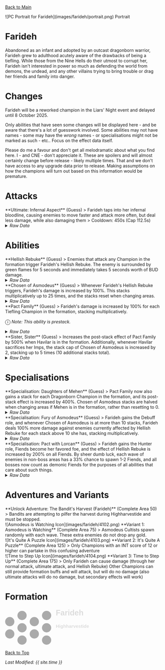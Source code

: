 [Back to Main](index.md)

<span class="championPortraitsRow">
    <span class="championPortraitsColumn">
        <span class="championPortraitsImage">
            ![PC Portrait for Farideh](images/farideh/portrait.png)
        </span>
        <span>
            Portrait
        </span>
    </span>
</span>

# Farideh

Abandoned as an infant and adopted by an outcast dragonborn warrior, Farideh grew to adulthood acutely aware of the drawbacks of being a tiefling. While those from the Nine Hells do their utmost to corrupt her, Farideh isn't interested in power so much as defending the world from demons, the undead, and any other villains trying to bring trouble or drag her friends and family into danger.

# Changes

Farideh will be a reworked champion in the Liars' Night event and delayed until 8 October 2025.

Only abilities that have seen some changes will be displayed here - and be aware that there's a lot of guesswork involved. Some abilities may not have names - some may have the *wrong* names - or specialisations might not be marked as such - etc.. Focus on the effect data itself.

Please do me a favour and don't get all melodramatic about what you find here. I - and CNE - don't appreciate it. These are spoilers and will almost certainly change before release - likely multiple times. That and we don't have access to any upgrade data prior to release. Making assumptions on how the champions will turn out based on this information would be premature.

# Attacks

<div markdown="1" class="abilityBorder"><div markdown="1" class="abilityBorderInner">
**Ultimate: Infernal Aspect** (Guess)
> Farideh taps into her infernal bloodline, causing enemies to move faster and attack more often, but deal less damage, while also damaging them  
> Cooldown: 450s (Cap 112.5s)
<details><summary><em>Raw Data</em></summary>
<p>
<pre>
{
    "id": 903,
    "name": "Infernal Aspect",
    "description": "Farideh taps into her infernal bloodline, berserking enemies and damaging them.",
    "long_description": "Farideh taps into her infernal bloodline, causing enemies to move faster and attack more often, but deal less damage, while also damaging them",
    "graphic_id": 4109,
    "target": "none",
    "num_targets": 1,
    "aoe_radius": 0,
    "damage_modifier": 0.03,
    "cooldown": 450,
    "animations": [
        {
            "type": "ultimate_attack",
            "ultimate": "farideh_v2",
            "animation_sequence_name": "ultimate",
            "no_damage_display": true
        }
    ],
    "tags": [
        "magic",
        "ultimate"
    ],
    "damage_types": [
        "magic"
    ]
}
</pre>
</p>
</details>
</div></div>

# Abilities

<div markdown="1" class="abilityBorder"><div markdown="1" class="abilityBorderInner">
**Hellish Rebuke** (Guess)
> Enemies that attack any Champion in the formation trigger Farideh's Hellish Rebuke. The enemy is surrounded by green flames for 5 seconds and immediately takes 5 seconds worth of BUD damage.
<details><summary><em>Raw Data</em></summary>
<p>
<pre>
{
    "id": 2462,
    "flavour_text": "",
    "description": {
        "desc": "Enemies that attack any Champion in the formation trigger Farideh's Hellish Rebuke. The enemy is surrounded by green flames for $berserk_time seconds and immediately takes $amount seconds worth of BUD damage."
    },
    "effect_keys": [
        {
            "effect_string": "deal_bud_damage_when_hit,5",
            "off_when_benched": true,
            "berserk_time": 5,
            "targets": [
                "all"
            ],
            "projectile": "hellish_rebuke",
            "add_monster_hit_effect": {
                "effect_string": "farideh_hellish_rebuked,100",
                "active_graphic_id": 27523,
                "active_graphic_y": -50,
                "overlay_play_mode": "always",
                "override_disable_flashing_effects": true,
                "for_time": 5
            },
            "broadcast_trigger": "farideh_hellish_rebuke_trigger"
        }
    ],
    "requirements": "",
    "graphic_id": 4095,
    "large_graphic_id": 4094,
    "properties": {
        "is_formation_ability": true,
        "owner_use_outgoing_description": true,
        "use_outgoing_description": true,
        "indexed_effect_properties": true,
        "per_effect_index_bonuses": true,
        "default_bonus_index": 0
    }
}
</pre>
</p>
</details>
</div></div>

<div markdown="1" class="abilityBorder"><div markdown="1" class="abilityBorderInner">
**Chosen of Asmodeus** (Guess)
> Whenever Farideh's Hellish Rebuke triggers, Farideh's damage is increased by 100%. This stacks multiplicatively up to 25 times, and the stacks reset when changing areas.
<details><summary><em>Raw Data</em></summary>
<p>
<pre>
{
    "id": 2463,
    "flavour_text": "",
    "description": {
        "desc": "Whenever Farideh's Hellish Rebuke triggers, Farideh's damage is increased by $amount%. This stacks multiplicatively up to $max_stacks___2 times, and the stacks reset when changing areas."
    },
    "effect_keys": [
        {
            "effect_string": "pre_stack,100",
            "skip_effect_key_desc": true
        },
        {
            "effect_string": "hero_dps_multiplier_mult,100",
            "amount_expr": "upgrade_amount(17836,0)",
            "off_when_benched": true,
            "stacks_on_trigger": "on_broadcast_stacks,farideh_hellish_rebuke_trigger",
            "more_triggers": [
                {
                    "trigger": "area_changed",
                    "action": {
                        "type": "reduce_percent_down",
                        "percent": 100
                    }
                }
            ],
            "max_stacks": 25,
            "stacks_multiply": true,
            "show_bonus": true
        }
    ],
    "requirements": "",
    "graphic_id": 4097,
    "large_graphic_id": 4096,
    "properties": {
        "is_formation_ability": true,
        "owner_use_outgoing_description": true,
        "indexed_effect_properties": true,
        "per_effect_index_bonuses": true,
        "default_bonus_index": 1
    }
}
</pre>
</p>
</details>
</div></div>

<div markdown="1" class="abilityBorder"><div markdown="1" class="abilityBorderInner">
**Pact Family** (Guess)
> Farideh's damage is increased by 100% for each Tiefling Champion in the formation, stacking multiplicatively.

<span style="font-size:1.2em;">ⓘ</span> *Note: This ability is prestack.*
<details><summary><em>Raw Data</em></summary>
<p>
<pre>
{
    "id": 2464,
    "flavour_text": "",
    "description": {
        "desc": "Farideh's damage is increased by $amount% for each Tiefling Champion in the formation, stacking multiplicatively."
    },
    "effect_keys": [
        {
            "effect_string": "pre_stack,100",
            "skip_effect_key_desc": true
        },
        {
            "effect_string": "hero_dps_multiplier_mult,100",
            "amount_expr": "upgrade_amount(17837,0)",
            "off_when_benched": true,
            "amount_func": "mult",
            "stack_func": "per_hero_attribute",
            "per_hero_expr": "HasTag(`tiefling`)",
            "amount_updated_listeners": [
                "slot_changed",
                "hero_tags_changed"
            ],
            "show_bonus": true
        }
    ],
    "requirements": "",
    "graphic_id": 4099,
    "large_graphic_id": 4098,
    "properties": {
        "is_formation_ability": true,
        "owner_use_outgoing_description": true,
        "indexed_effect_properties": true,
        "per_effect_index_bonuses": true,
        "default_bonus_index": 0
    }
}
</pre>
</p>
</details>
</div></div>

<div markdown="1" class="abilityBorder"><div markdown="1" class="abilityBorderInner">
**Sister, Sister** (Guess)
> Increases the post-stack effect of Pact Family by 500% when Havilar is in the formation. Additionally, whenever Havilar sacrifices her Imps, the stack cap of Chosen of Asmodeus is increased by 2, stacking up to 5 times (10 additional stacks total).
<details><summary><em>Raw Data</em></summary>
<p>
<pre>
{
    "id": 2465,
    "flavour_text": "",
    "description": {
        "desc": "Increases the post-stack effect of Pact Family by $(amount)% when Havilar is in the formation. Additionally, whenever Havilar sacrifices her Imps, the stack cap of Chosen of Asmodeus is increased by $(not_buffed amount___2), stacking up to $max_stacks___2 times ($total_additional_stacks_desc additional stacks total).",
        "post": {
            "conditions": [
                {
                    "condition": "not static_desc",
                    "desc": {
                        "conditions": [
                            {
                                "condition": "hero_in_formation 56",
                                "desc": "^^Post-Stack Buff of Pact Family Active: {Yes}#00FF00"
                            },
                            {
                                "desc": "^^Post-Stack Buff of Pact Family Active: {No}#FF0000"
                            }
                        ]
                    }
                }
            ]
        }
    },
    "effect_keys": [
        {
            "effect_string": "buff_upgrade,500,17837,1",
            "stack_func": "per_hero_attribute",
            "amount_func": "mult",
            "per_hero_expr": "hero_id == 56",
            "off_when_benched": true,
            "total_additional_stacks_desc": 10,
            "amount_updated_listeners": [
                "slot_changed"
            ]
        },
        {
            "effect_string": "buff_upgrade_effect_stacks_max_add,2,17836",
            "off_when_benched": true,
            "stacks_on_trigger": "on_broadcast_stacks,havilar_imp_sacrifice_trigger",
            "more_triggers": [
                {
                    "trigger": "area_changed",
                    "action": {
                        "type": "reset"
                    }
                }
            ],
            "max_stacks": 5,
            "stacks_multiply": false,
            "show_bonus": true,
            "current_value_bonus_desc": "Total Bonus: $(bonus) Additional Stacks Cap"
        }
    ],
    "requirements": "",
    "graphic_id": 27632,
    "large_graphic_id": 27631,
    "properties": {
        "is_formation_ability": true,
        "owner_use_outgoing_description": true,
        "indexed_effect_properties": true,
        "per_effect_index_bonuses": true,
        "default_bonus_index": 0
    }
}
</pre>
</p>
</details>
</div></div>

# Specialisations

<div markdown="1" class="abilityBorder"><div markdown="1" class="abilityBorderInner">
**Specialisation: Daughters of Mehen** (Guess)
> Pact Family now also gains a stack for each Dragonborn Champion in the formation, and its post-stack effect is increased by 400%. Chosen of Asmodeus stacks are halved when changing areas if Mehen is in the formation, rather than resetting to 0.
<details><summary><em>Raw Data</em></summary>
<p>
<pre>
{
    "id": 2466,
    "flavour_text": "",
    "description": {
        "desc": "Pact Family now also gains a stack for each Dragonborn Champion in the formation, and its post-stack effect is increased by $(not_buffed amount___2)%. Chosen of Asmodeus stacks are halved when changing areas if Mehen is in the formation, rather than resetting to 0."
    },
    "effect_keys": [
        {
            "effect_string": "change_upgrade_data,17837,1",
            "off_when_benched": true,
            "data": {
                "per_hero_expr": "as_int(HasTag(`tiefling`)) + as_int(HasTag(`dragonborn`))"
            }
        },
        {
            "effect_string": "buff_upgrade,400,17837,1",
            "off_when_benched": true
        },
        {
            "effect_string": "change_upgrade_data,17836,1",
            "off_when_benched": true,
            "targets": [
                "all"
            ],
            "filter_targets": [
                {
                    "type": "hero_expr",
                    "hero_expr": "hero_id == 80"
                }
            ],
            "data": {
                "more_triggers": [
                    {
                        "trigger": "area_changed",
                        "action": {
                            "type": "reduce_percent_down",
                            "percent": 50
                        }
                    }
                ]
            }
        },
        {
            "effect_string": "do_nothing",
            "off_when_benched": true,
            "stack_func": "per_hero_attribute",
            "per_hero_expr": "HasTag(`dragonborn`)"
        }
    ],
    "requirements": "",
    "graphic_id": 27505,
    "large_graphic_id": 27505,
    "properties": {
        "is_formation_ability": true,
        "owner_use_outgoing_description": true,
        "show_incoming": false,
        "indexed_effect_properties": true,
        "per_effect_index_bonuses": true,
        "default_bonus_index": 1,
        "spec_option_post_apply_info": "Dragonborn Champions: $num_stacks___4"
    }
}
</pre>
</p>
</details>
</div></div>

<div markdown="1" class="abilityBorder"><div markdown="1" class="abilityBorderInner">
**Specialisation: Fury of Asmodeus** (Guess)
> Farideh gains the Debuff role, and whenever Chosen of Asmodeus is at more than 10 stacks, Farideh deals 100% more damage against enemies currently affected by Hellish Rebuke for each stack above 10 she has, stacking multiplicatively.
<details><summary><em>Raw Data</em></summary>
<p>
<pre>
{
    "id": 2467,
    "flavour_text": "",
    "description": {
        "desc": "Farideh gains the Debuff role, and whenever Chosen of Asmodeus is at more than $stack_threshold___2 stacks, Farideh deals $(not_buffed amount___2)% more damage against enemies currently affected by Hellish Rebuke for each stack above $stack_threshold___2 she has, stacking multiplicatively."
    },
    "effect_keys": [
        {
            "effect_string": "add_hero_tags,0,debuff"
        },
        {
            "effect_string": "increase_damage_against_monster,100",
            "off_when_benched": true,
            "monster_has_effect_key": "farideh_hellish_rebuked",
            "amount_func": "mult",
            "stack_func": "per_hero_attribute",
            "stack_threshold": 10,
            "post_process_expr": "max(0, GetUpgradeStacks(17836, 1) - stack_threshold)"
        }
    ],
    "requirements": "",
    "graphic_id": 27506,
    "large_graphic_id": 27506,
    "properties": {
        "is_formation_ability": true,
        "owner_use_outgoing_description": true,
        "indexed_effect_properties": true,
        "per_effect_index_bonuses": true,
        "default_bonus_index": 1
    }
}
</pre>
</p>
</details>
</div></div>

<div markdown="1" class="abilityBorder"><div markdown="1" class="abilityBorderInner">
**Specialisation: Pact with Lorcan** (Guess)
> Farideh gains the Hunter role, Fiends become her favored foe, and the effect of Hellish Rebuke is increased by 200% on all Fiends. By sheer dumb luck, each wave of enemies in non-boss areas has a 33% chance to spawn 1-2 Fiends, and all bosses now count as demonic Fiends for the purposes of all abilities that care about such things.
<details><summary><em>Raw Data</em></summary>
<p>
<pre>
{
    "id": 2468,
    "flavour_text": "",
    "description": {
        "desc": "Farideh gains the Hunter role, Fiends become her favored foe, and the effect of Hellish Rebuke is increased by $(amount___3)% on all Fiends. By sheer dumb luck, each wave of enemies in non-boss areas has a $(not_buffed amount___4)% chance to spawn $(spawn_min___4)-$(spawn_max___4) Fiends, and all bosses now count as demonic Fiends for the purposes of all abilities that care about such things."
    },
    "effect_keys": [
        {
            "effect_string": "add_hero_tags,0,hunter"
        },
        {
            "effect_string": "favored_foe,fiend",
            "off_when_benched": true
        },
        {
            "effect_string": "buff_return_damage_on_tag,200",
            "targets": [
                "all"
            ],
            "effect_id": 2462,
            "tag": "fiend"
        },
        {
            "effect_string": "spawn_additional_monsters,33",
            "off_when_benched": true,
            "monster_ids": [
                738,
                739,
                740,
                1101,
                1102,
                1103,
                1009,
                1010,
                1011
            ],
            "spawn_count_range": [
                1,
                2
            ],
            "spawn_min": 1,
            "spawn_max": 2,
            "non_boss_areas": true,
            "boss_areas": false
        },
        {
            "effect_string": "monster_add_tags,0,1,fiend"
        }
    ],
    "requirements": "",
    "graphic_id": 27507,
    "large_graphic_id": 27507,
    "properties": {
        "is_formation_ability": true,
        "owner_use_outgoing_description": true,
        "indexed_effect_properties": true,
        "per_effect_index_bonuses": true,
        "default_bonus_index": 2
    }
}
</pre>
</p>
</details>
</div></div>

# Adventures and Variants

<div markdown="1" class="abilityBorder"><div markdown="1" class="abilityBorderInner">
**Unlock Adventure: The Bandit's Harvest (Farideh)** (Complete Area 50)
> Bandits are attempting to pilfer the harvest during Highharvestide and must be stopped.
</div></div>
<div markdown="1" class="abilityBorder"><div markdown="1" class="abilityBorderInner">
![Asmodeus is Watching Icon](images/farideh/4102.png) **Variant 1: Asmodeus is Watching** (Complete Area 75)
> Asmodeus Cultists spawn randomly with each wave. These extra enemies do not drop any gold.
</div></div>
<div markdown="1" class="abilityBorder"><div markdown="1" class="abilityBorderInner">
![It's Quite A Puzzle Icon](images/farideh/4103.png) **Variant 2: It's Quite A Puzzle** (Complete Area 125)
> Only Champions with an INT score of 12 or higher can partake in this confusing adventure
</div></div>
<div markdown="1" class="abilityBorder"><div markdown="1" class="abilityBorderInner">
![Time to Step Up Icon](images/farideh/4104.png) **Variant 3: Time to Step Up** (Complete Area 175)
> Only Farideh can cause damage (through her normal attack, ultimate attack, and Hellish Rebuke) Other Champions can still provide formation buffs and will attack, but will do no damage (also ultimate attacks will do no damage, but secondary effects will work)
</div></div>

# Formation

<span class="formationBorder">
    <svg xmlns="http://www.w3.org/2000/svg" id="Farideh" fill="#aaa" data-formationName="Farideh" data-campaignName="Highharvestide" width="279" height="120"><circle cx="135" cy="25" r="15"/><circle cx="135" cy="65" r="15"/><circle cx="135" cy="105" r="15"/><circle cx="95" cy="45" r="15"/><circle cx="95" cy="85" r="15"/><circle cx="55" cy="25" r="15"/><circle cx="55" cy="65" r="15"/><circle cx="55" cy="105" r="15"/><circle cx="15" cy="45" r="15"/><circle cx="15" cy="85" r="15"/><text x="165" y="25" fill="#dcdcdc" font-size="25" font-family="Arial" font-weight="bold">Farideh</text><text x="165" y="65" fill="#dcdcdc" font-size="15" font-family="Arial" font-weight="bold">Highharvestide</text></svg>
</span>

[Back to Top](#top)

*Last Modified: {{ site.time }}*